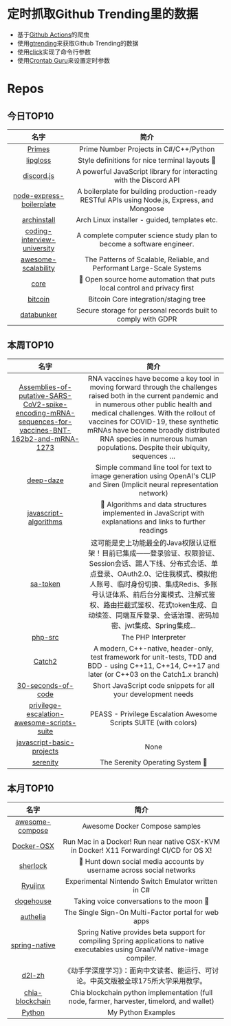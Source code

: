 # 定时抓取Github Trending里的数据
* 基于[Github Actions](https://docs.github.com/en/actions)的爬虫
* 使用[gtrending](https://github.com/hedythedev/gtrending)来获取Github Trending的数据
* 使用[click](https://github.com/pallets/click)实现了命令行参数
* 使用[Crontab Guru](https://crontab.guru/)来设置定时参数

# Repos
## 今日TOP10 
<!-- START OF DAILY_TOP10_REPOS -->
| 名字 | 简介 |
| :----: | :----: |
| [Primes](https://github.com/davepl/Primes) | Prime Number Projects in C#/C++/Python |
| [lipgloss](https://github.com/charmbracelet/lipgloss) | Style definitions for nice terminal layouts 👄 |
| [discord.js](https://github.com/discordjs/discord.js) | A powerful JavaScript library for interacting with the Discord API |
| [node-express-boilerplate](https://github.com/hagopj13/node-express-boilerplate) | A boilerplate for building production-ready RESTful APIs using Node.js, Express, and Mongoose |
| [archinstall](https://github.com/archlinux/archinstall) | Arch Linux installer - guided, templates etc. |
| [coding-interview-university](https://github.com/jwasham/coding-interview-university) | A complete computer science study plan to become a software engineer. |
| [awesome-scalability](https://github.com/binhnguyennus/awesome-scalability) | The Patterns of Scalable, Reliable, and Performant Large-Scale Systems |
| [core](https://github.com/home-assistant/core) | 🏡 Open source home automation that puts local control and privacy first |
| [bitcoin](https://github.com/bitcoin/bitcoin) | Bitcoin Core integration/staging tree |
| [databunker](https://github.com/securitybunker/databunker) | Secure storage for personal records built to comply with GDPR |
<!-- END OF DAILY_TOP10_REPOS -->

## 本周TOP10
<!-- START OF WEEKLY_TOP10_REPOS -->
| 名字 | 简介 |
| :----: | :----: |
| [Assemblies-of-putative-SARS-CoV2-spike-encoding-mRNA-sequences-for-vaccines-BNT-162b2-and-mRNA-1273](https://github.com/NAalytics/Assemblies-of-putative-SARS-CoV2-spike-encoding-mRNA-sequences-for-vaccines-BNT-162b2-and-mRNA-1273) | RNA vaccines have become a key tool in moving forward through the challenges raised both in the current pandemic and in numerous other public health and medical challenges. With the rollout of vaccines for COVID-19, these synthetic mRNAs have become broadly distributed RNA species in numerous human populations. Despite their ubiquity, sequences … |
| [deep-daze](https://github.com/lucidrains/deep-daze) | Simple command line tool for text to image generation using OpenAI's CLIP and Siren (Implicit neural representation network) |
| [javascript-algorithms](https://github.com/trekhleb/javascript-algorithms) | 📝 Algorithms and data structures implemented in JavaScript with explanations and links to further readings |
| [sa-token](https://github.com/dromara/sa-token) | 这可能是史上功能最全的Java权限认证框架！目前已集成——登录验证、权限验证、Session会话、踢人下线、分布式会话、单点登录、OAuth2.0、记住我模式、模拟他人账号、临时身份切换、集成Redis、多账号认证体系、前后台分离模式、注解式鉴权、路由拦截式鉴权、花式token生成、自动续签、同端互斥登录、会话治理、密码加密、jwt集成、Spring集成... |
| [php-src](https://github.com/php/php-src) | The PHP Interpreter |
| [Catch2](https://github.com/catchorg/Catch2) | A modern, C++-native, header-only, test framework for unit-tests, TDD and BDD - using C++11, C++14, C++17 and later (or C++03 on the Catch1.x branch) |
| [30-seconds-of-code](https://github.com/30-seconds/30-seconds-of-code) | Short JavaScript code snippets for all your development needs |
| [privilege-escalation-awesome-scripts-suite](https://github.com/carlospolop/privilege-escalation-awesome-scripts-suite) | PEASS - Privilege Escalation Awesome Scripts SUITE (with colors) |
| [javascript-basic-projects](https://github.com/john-smilga/javascript-basic-projects) | None |
| [serenity](https://github.com/SerenityOS/serenity) | The Serenity Operating System 🐞 |
<!-- END OF WEEKLY_TOP10_REPOS -->

## 本月TOP10
<!-- START OF MONTHLY_TOP10_REPOS -->
| 名字 | 简介 |
| :----: | :----: |
| [awesome-compose](https://github.com/docker/awesome-compose) | Awesome Docker Compose samples |
| [Docker-OSX](https://github.com/sickcodes/Docker-OSX) | Run Mac in a Docker! Run near native OSX-KVM in Docker! X11 Forwarding! CI/CD for OS X! |
| [sherlock](https://github.com/sherlock-project/sherlock) | 🔎 Hunt down social media accounts by username across social networks |
| [Ryujinx](https://github.com/Ryujinx/Ryujinx) | Experimental Nintendo Switch Emulator written in C# |
| [dogehouse](https://github.com/benawad/dogehouse) | Taking voice conversations to the moon 🚀 |
| [authelia](https://github.com/authelia/authelia) | The Single Sign-On Multi-Factor portal for web apps |
| [spring-native](https://github.com/spring-projects-experimental/spring-native) | Spring Native provides beta support for compiling Spring applications to native executables using GraalVM native-image compiler. |
| [d2l-zh](https://github.com/d2l-ai/d2l-zh) | 《动手学深度学习》：面向中文读者、能运行、可讨论。中英文版被全球175所大学采用教学。 |
| [chia-blockchain](https://github.com/Chia-Network/chia-blockchain) | Chia blockchain python implementation (full node, farmer, harvester, timelord, and wallet) |
| [Python](https://github.com/geekcomputers/Python) | My Python Examples |
<!-- END OF MONTHLY_TOP10_REPOS -->
